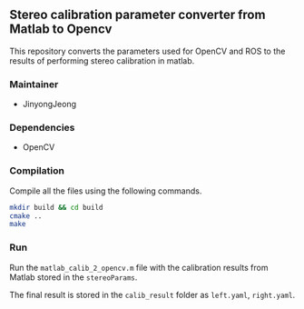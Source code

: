 ## Stereo calibration parameter converter from Matlab to Opencv

This repository converts the parameters used for OpenCV and ROS to the results of performing stereo calibration in matlab.

### Maintainer

- JinyongJeong

### Dependencies

- OpenCV

### Compilation

Compile all the files using the following commands.

```bash
mkdir build && cd build
cmake ..
make
```

### Run

Run the `matlab_calib_2_opencv.m` file with the calibration results from Matlab stored in the `stereoParams`.

The final result is stored in the `calib_result` folder as `left.yaml`, `right.yaml`.


